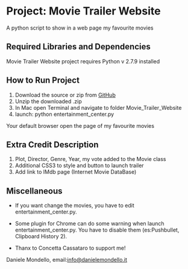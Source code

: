 Project: Movie Trailer Website  
================================
A python script to show in a web page my favourite movies

Required Libraries and Dependencies
-----------------------------------

Movie Trailer Website  project requires Python v 2.7.9 installed

How to Run Project
------------------

1. Download the source or zip from [GitHub](https://github.com/dmondello/Movie_Trailer_Website)
2. Unzip the downloaded .zip
3. In Mac open Terminal and navigate to folder Movie_Trailer_Website
4. launch: python entertainment_center.py

Your default browser open the page of my favourite movies

Extra Credit Description
------------------------
1. Plot, Director, Genre, Year, my vote added to the Movie class
2. Additional CSS3 to style and button to launch trailer
3. Add link to IMdb page (Internet Movie DataBase)

Miscellaneous
-------------
- If you want change the movies, you have to edit entertainment_center.py.

- Some plugin for Chrome can do some warning when launch entertainment_center.py.
  You have to disable them (es:Pushbullet, Clipboard History 2).

- Thanx to Concetta Cassataro to support me! 
 
Daniele Mondello, email:info@danielemondello.it